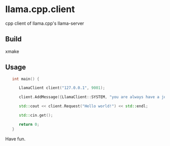 # llama.cpp.client

   cpp client of llama.cpp's llama-server

## Build

   xmake

## Usage

```cpp
   int main() {

      LlamaClient client("127.0.0.1", 9001);

      client.AddMessage({LlamaClient::SYSTEM, "you are always have a joke for me" });

      std::cout << client.Request("Hello world!") << std::endl;

      std::cin.get();

      return 0;
   }
```  

   Have fun.
